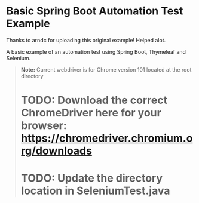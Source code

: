 # Basic Spring Boot Automation Test Example 
Thanks to arndc for uploading this original example! Helped alot.

A basic example of an automation test using Spring Boot, Thymeleaf and Selenium.

> **Note:** Current webdriver is for Chrome version 101 located at the root directory
> # TODO: Download the correct ChromeDriver here for your browser: https://chromedriver.chromium.org/downloads
> # TODO: Update the directory location in SeleniumTest.java 


